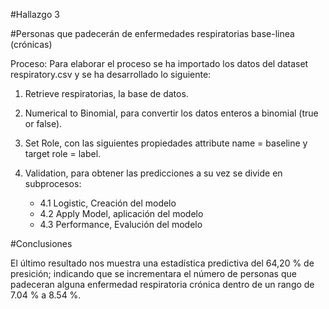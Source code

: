 #Hallazgo 3

#Personas que padecerán de enfermedades respiratorias base-linea (crónicas)

Proceso: Para elaborar el proceso se ha importado los datos del dataset respiratory.csv
y se ha desarrollado lo siguiente:

1. Retrieve respiratorias, la base de datos.
2. Numerical to Binomial, para convertir los datos enteros a binomial (true or false).
3. Set Role, con las siguientes propiedades attribute name = baseline y target role = label.
4. Validation, para obtener las predicciones a su vez se divide en subprocesos:

	* 4.1 Logistic, Creación del modelo
	* 4.2 Apply Model, aplicación del modelo
	* 4.3 Performance, Evalución del modelo

#Conclusiones

El último resultado nos muestra una estadística predictiva del 64,20 % de presición; indicando que se incrementara el número de personas que padeceran alguna enfermedad respiratoria crónica dentro de un rango de 7.04 % a 8.54 %.
